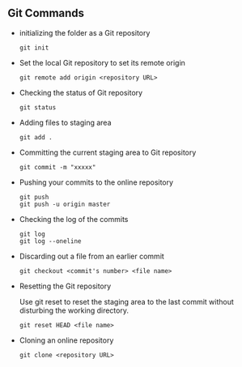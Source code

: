 ## Git Commands

- initializing the folder as a Git repository

    ```
    git init
    ```

- Set the local Git repository to set its remote origin

    ```
    git remote add origin <repository URL>
    ```

- Checking the status of Git repository 

    ```
    git status
    ```

- Adding files to staging area

    ```
    git add .
    ```

- Committing the current staging area to Git repository

    ```
    git commit -m "xxxxx"
    ```

- Pushing your commits to the online repository

    ```
    git push
    git push -u origin master
    ```

- Checking the log of the commits

    ```
    git log
    git log --oneline
    ```

- Discarding out a file from an earlier commit

    ```
    git checkout <commit's number> <file name>
    ```

- Resetting the Git repository
  
    Use git reset to reset the staging area to the last commit without disturbing the working directory.


    ```
    git reset HEAD <file name>
    ```

- Cloning an online repository
  
    ```
    git clone <repository URL>
    ```
